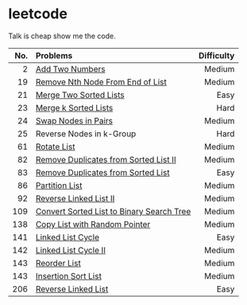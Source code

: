 # leetcode
Talk is cheap show me the code.

| No.       | Problems     |Difficulty| 
| -------------: | :---------- |--------:|
| 2 | [Add Two Numbers](http://www.henryxi.com/add-two-numbers)   |Medium|
| 19 | [Remove Nth Node From End of List](http://www.henryxi.com/remove-nth-node-from-end-of-list)   |Medium|
| 21 | [Merge Two Sorted Lists](http://www.henryxi.com/merge-two-sorted-lists)   |Easy|
| 23 | [Merge k Sorted Lists](http://www.henryxi.com/merge-k-sorted-lists)   |Hard|
| 24 | [Swap Nodes in Pairs](http://www.henryxi.com/swap-nodes-in-pairs)   |Medium|
| 25 | Reverse Nodes in k-Group   |Hard|
| 61 | [Rotate List](http://www.henryxi.com/rotate-list)   |Medium|
| 82 | [Remove Duplicates from Sorted List II](http://www.henryxi.com/remove-duplicates-from-sorted-list-ii)   |Medium|
| 83 | [Remove Duplicates from Sorted List](http://www.henryxi.com/remove-duplicates-from-sorted-list)   |Easy|
| 86 | [Partition List](http://www.henryxi.com/partition-list)   |Medium|
| 92 | [Reverse Linked List II](http://www.henryxi.com/reverse-linked-list-ii)   |Medium|
| 109 | [Convert Sorted List to Binary Search Tree](http://www.henryxi.com/convert-sorted-list-to-binary-search-tree)   |Medium|
| 138 | [Copy List with Random Pointer](http://www.henryxi.com/copy-list-with-random-pointer)   |Medium|
| 141 | [Linked List Cycle](http://www.henryxi.com/linked-list-cycle)   |Easy|
| 142 | [Linked List Cycle II](http://www.henryxi.com/linked-list-cycle-ii)   |Medium|
| 143 | [Reorder List](http://www.henryxi.com/reorder-list)   |Medium|
| 143 | [Insertion Sort List](http://www.henryxi.com/insertion-sort-list)   |Medium|
| 206 | [Reverse Linked List](http://www.henryxi.com/reverse-linked-list)   |Easy|